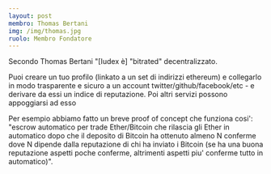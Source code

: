```yaml
---
layout: post
membro: Thomas Bertani
img: /img/thomas.jpg
ruolo: Membro Fondatore
---       
```

Secondo Thomas Bertani "[Iudex &egrave;] "bitrated" decentralizzato.
<!-- more -->

Puoi creare un tuo profilo (linkato a un set di indirizzi ethereum) e collegarlo in modo trasparente e sicuro a un account twitter/github/facebook/etc - e derivare da essi un indice di reputazione. Poi altri servizi possono appoggiarsi ad esso

Per esempio abbiamo fatto un breve proof of concept che funziona cosi': "escrow automatico per trade Ether/Bitcoin che rilascia gli Ether in automatico dopo che il deposito di Bitcoin ha ottenuto almeno N conferme dove N dipende dalla reputazione di chi ha inviato i Bitcoin (se ha una buona reputazione aspetti poche conferme, altrimenti aspetti piu' conferme tutto in automatico)".
